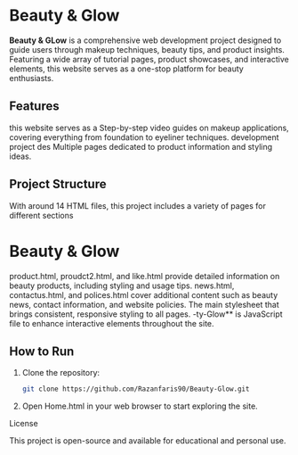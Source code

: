 # Beauty & Glow

**Beauty & GLow** is a comprehensive web development project designed to guide users through makeup techniques, beauty tips, and product insights. Featuring a wide array of tutorial pages, product showcases, and interactive elements, this website serves as a one-stop platform for beauty enthusiasts.

## Features
this website serves as a Step-by-step video guides on makeup applications, covering everything from foundation to eyeliner techniques.
development project des Multiple pages dedicated to product information and styling ideas.


## Project Structure
With around 14 HTML files, this project includes a variety of pages for different sections

# Beauty & Glow

 product.html, proudct2.html, and like.html provide detailed information on beauty products, including styling and usage tips.
news.html, contactus.html, and polices.html cover additional content such as beauty news, contact information, and website policies.
The main stylesheet that brings consistent, responsive styling to all pages.
-ty-Glow** is  JavaScript file to enhance interactive elements throughout the site.

## How to Run
1. Clone the repository:
   ```bash
   git clone https://github.com/Razanfaris90/Beauty-Glow.git


 3. Open Home.html in your web browser to start exploring the site.

License

This project is open-source and available for educational and personal use.

